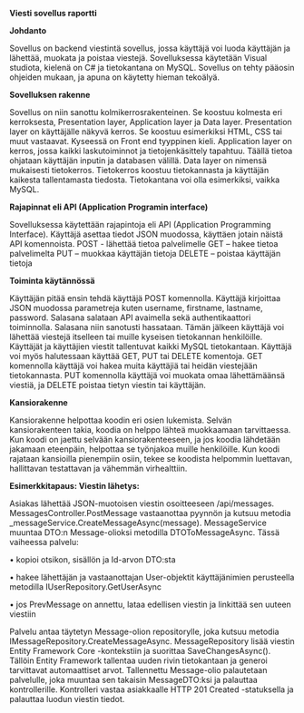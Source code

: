 **Viesti sovellus raportti**

**Johdanto**

Sovellus on backend viestintä sovellus, jossa käyttäjä voi luoda käyttäjän ja lähettää, muokata ja poistaa viestejä. Sovelluksessa käytetään Visual studiota, kielenä on C# ja tietokantana on MySQL. Sovellus on tehty pääosin ohjeiden mukaan, ja apuna on käytetty hieman tekoälyä.

**Sovelluksen rakenne**

Sovellus on niin sanottu kolmikerrosrakenteinen. Se koostuu kolmesta eri kerroksesta, Presentation layer, Application layer ja Data layer.
Presentation layer on käyttäjälle näkyvä kerros. Se koostuu esimerkiksi HTML, CSS tai muut vastaavat. Kyseessä on Front end tyyppinen kieli.
Application layer on kerros, jossa kaikki laskutoiminnot ja tietojenkäsittely tapahtuu. Täällä tietoa ohjataan käyttäjän inputin ja databasen välillä.
Data layer on nimensä mukaisesti tietokerros. Tietokerros koostuu tietokannasta ja käyttäjän kaikesta tallentamasta tiedosta. Tietokantana voi olla esimerkiksi, vaikka MySQL.

**Rajapinnat eli API (Application Programin interface)**

Sovelluksessa käytettään rajapintoja eli API (Application Programming Interface). Käyttäjä asettaa tiedot JSON muodossa, käyttäen jotain näistä API komennoista.
POST - lähettää tietoa palvelimelle
GET – hakee tietoa palvelimelta
PUT – muokkaa käyttäjän tietoja
DELETE – poistaa käyttäjän tietoja

**Toiminta käytännössä**

Käyttäjän pitää ensin tehdä käyttäjä POST komennolla. Käyttäjä kirjoittaa JSON muodossa parametreja kuten username, firstname, lastname, password. Salasana salataan API avaimella sekä authentikaattori toiminnolla. Salasana niin sanotusti hassataan. Tämän jälkeen käyttäjä voi lähettää viestejä itselleen tai muille kyseisen tietokannan henkilöille. Käyttäjät ja käyttäjien viestit tallentuvat kaikki MySQL tietokantaan.
Käyttäjä voi myös halutessaan käyttää GET, PUT tai DELETE komentoja. GET komennolla käyttäjä voi hakea muita käyttäjiä tai heidän viestejään tietokannasta. PUT komennolla käyttäjä voi muokata omaa lähettämäänsä viestiä, ja DELETE poistaa tietyn viestin tai käyttäjän.

**Kansiorakenne**

Kansiorakenne helpottaa koodin eri osien lukemista. Selvän kansiorakenteen takia, koodia on helppo lähteä muokkaamaan tarvittaessa. Kun koodi on jaettu selvään kansiorakenteeseen, ja jos koodia lähdetään jakamaan eteenpäin, helpottaa se työnjakoa muille henkilöille. 
Kun koodi rajataan kansioilla pienempiin osiin, tekee se koodista helpommin luettavan, hallittavan testattavan ja vähemmän virhealttiin.


**Esimerkkitapaus: Viestin lähetys:**

Asiakas lähettää JSON-muotoisen viestin osoitteeseen /api/messages.
MessagesController.PostMessage vastaanottaa pyynnön ja kutsuu metodia _messageService.CreateMessageAsync(message).
MessageService muuntaa DTO:n Message-olioksi metodilla DTOToMessageAsync.
Tässä vaiheessa palvelu:

•	kopioi otsikon, sisällön ja Id-arvon DTO:sta

•	hakee lähettäjän ja vastaanottajan User-objektit käyttäjänimien perusteella metodilla IUserRepository.GetUserAsync

•	jos PrevMessage on annettu, lataa edellisen viestin ja linkittää sen uuteen viestiin

Palvelu antaa täytetyn Message-olion repositorylle, joka kutsuu metodia IMessageRepository.CreateMessageAsync. MessageRepository lisää viestin Entity Framework Core -kontekstiin ja suorittaa SaveChangesAsync(). Tällöin Entity Framework tallentaa uuden rivin tietokantaan ja generoi tarvittavat automaattiset arvot.
Tallennettu Message-olio palautetaan palvelulle, joka muuntaa sen takaisin MessageDTO:ksi ja palauttaa kontrollerille.
Kontrolleri vastaa asiakkaalle HTTP 201 Created -statuksella ja palauttaa luodun viestin tiedot.
